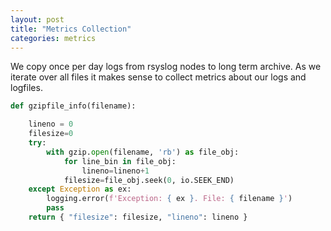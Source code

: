 ```yaml
---
layout: post
title: "Metrics Collection"
categories: metrics
---
```


We copy once per day logs from rsyslog nodes to long term archive. As we iterate over all files it makes sense to collect metrics about our logs and logfiles. 

```python
def gzipfile_info(filename):

    lineno = 0
    filesize=0
    try:
        with gzip.open(filename, 'rb') as file_obj:
            for line_bin in file_obj:
                lineno=lineno+1
            filesize=file_obj.seek(0, io.SEEK_END)
    except Exception as ex:
        logging.error(f'Exception: { ex }. File: { filename }')
        pass
    return { "filesize": filesize, "lineno": lineno }
```
